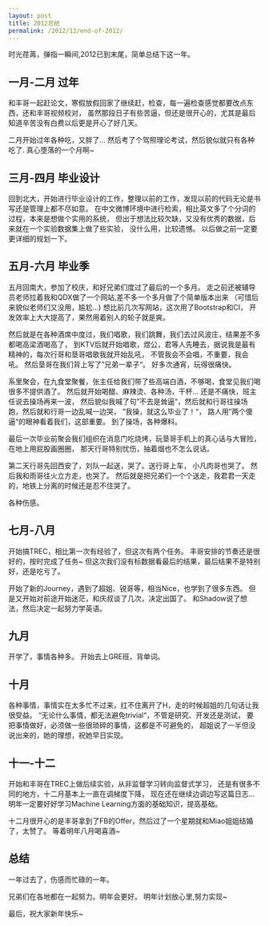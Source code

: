 ```yaml
---
layout: post
title: 2012总结
permalink: /2012/12/end-of-2012/
---
```


时光荏苒，弹指一瞬间,2012已到末尾，简单总结下这一年。

## 一月-二月 过年
和丰哥一起赶论文，寒假放假回家了继续赶，检查，每一遍检查感觉都要改点东西，还和丰哥视频校对，
虽然那段日子有些苦逼，但还是很开心的，尤其是最后知道辛苦没有白费以后更是开心了好几天。

二月开始过年各种吃，又胖了... 
然后考了个驾照理论考试，然后貌似就只有各种吃了. 
真心堕落的一个月啊~

## 三月-四月 毕业设计
回到北大，开始进行毕业设计的工作，整理以前的工作，发现以前的代码无论是书写还是管理上都不尽如意。
在中文微博环境中进行检索，相比英文多了个分词的过程，本来是想做个实用的系统，
但出于想法比较欠缺，又没有优秀的数据，后来就在一个实验数据集上做了些实验，
没什么用，比较遗憾。
以后做之前一定要更详细的规划一下。

## 五月-六月 毕业季
五月回南大，参加了校庆，和好兄弟们度过了最后的一个多月。
走之前还被辅导员老师拉着我和QDX做了一个网站,差不多一个多月做了个简单版本出来
（可惜后来貌似老师们又没用，尴尬...)
想比前几次写网站，这次用了Bootstrap和CI， 开发效率上大大提高了，果然用着别人的轮子就是爽。

然后就是在各种酒席中度过，我们唱歌，我们跳舞，我们去过风波庄，结果差不多都喝高梁酒喝高了，
到KTV后就开始唱歌，煜公，君等人先睡去，据说我是最有精神的，每次行哥和垦哥唱歌我就开始乱吼，
不管我会不会唱，不重要，我会吼。 然后垦哥在我们背上写了”兄弟一辈子“。
好多次通宵，玩得很痛快。

系里聚会，在九食堂聚餐，张主任给我们带了些高端白酒，不够喝，食堂见我们喝很多不提供酒了。
然后就开始喝醋、麻辣烫、各种汤，干杯...  还是不痛快，班主任说去操场再来一波，
然后貌似我喊了句”不去是耸逼“，然后就和行哥往操场跑，然后就和行哥一边乱喊一边哭，
”我操，就这么毕业了！“， 路人用”两个傻逼“的眼神看着我们，这部重要。
到了操场，各种爆料。

最后一次毕业前聚会我们组织在消息门吃烧烤，玩垦哥手机上的真心话与大冒险，在地上用屁股画圈圈，
那天行哥特别忧伤，抽着烟也不怎么说话。

第二天行哥先回西安了，刘队一起送，哭了。送行哥上车， 小凡肉哥也哭了。 然后我和雨哥往火立方走，也哭了。
然后就是把兄弟们一个个送走，我君君一天走的，地铁上分离的时候还是忍不住哭了。

各种伤感。

## 七月-八月
开始搞TREC，相比第一次有经验了，但这次有两个任务。
丰哥安排的节奏还是很好的，按时完成了任务~
但这次我们没有标数据看最后的结果，最后结果不是特别好，还是吃亏了。

开始了新的Journey，遇到了超姐、锐哥等，相当Nice，也学到了很多东西。
但是又开始对前途开始迷茫，和庆叔谈了几次，决定出国了。
和Shadow说了想法，然后决定一起努力学英语。


## 九月
开学了，事情各种多。
开始去上GRE班，背单词。


## 十月
各种事情，事情实在太多忙不过来，扛不住离开了H，走的时候超姐的几句话让我很受益。 
“无论什么事情，都无法避免trivial“，不管是研究、开发还是测试，
要把事情做好，必须做一些很琐碎的事情，这都是不可避免的，
超姐说了一半但没说出来的，她的理想，祝她早日实现。


## 十一-十二
开始和丰哥在TREC上做后续实验，从非监督学习转向监督式学习，
还是有很多不同的地方，十二月基本上一直在调梯度下降，
现在还在继续边调边写这篇日志... 
明年一定要好好学习Machine Learning方面的基础知识，提高基础。

十二月很开心的是丰哥拿到了FB的Offer，然后过了一个星期就和Miao姐姐结婚了，太赞了。
等着明年八月喝喜酒~


## 总结
一年过去了，伤感而忙碌的一年。

兄弟们在各地都在一起努力。明年会更好。
明年计划放心里,努力实现~


最后，祝大家新年快乐~



